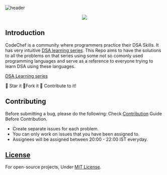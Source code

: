 ![header](https://capsule-render.vercel.app/api?type=rect&color=gradient&height=200&section=footer&text=CodeChef%20LRNDSA%20Solutions&fontSize=60&fontAlignY=50)
<p align="center">
<img src="https://img.shields.io/badge/language-Go-blue?style=for-the-badge">
 </p>
<p align="center">

## Introduction

CodeChef is a community where programmers practice their DSA Skills. It has very intuitive [DSA learning series](https://www.codechef.com/LEARNDSA).
This Repo aims to have the solutions to all the problems on that series using some not so comonly used programming languages and serve as a reference to everyone trying to learn DSA using these languages.
 
 [DSA Learning series](https://www.codechef.com/LEARNDSA/?itm_medium=navmenu&itm_campaign=learndsa)

:star2: Star it 
:fork_and_knife:Fork it
:handshake: Contribute to it!
  
## Contributing

Before submitting a bug, please do the following:
Check [Contribution](/CONTRIBUTING.md) Guide Before Contribution.

- Create separate issues for each problem.
- You can only work on issues that you have been assigned to.
- Assignees will be assigned between 20:00 - 22:00 IST everyday.

## [License](/LICENSE)

For open-source projects, Under [MIT License](/LICENSE).
